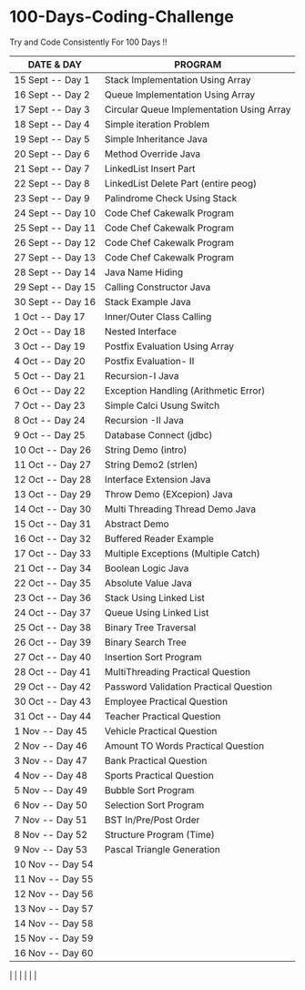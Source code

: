 # 100-Days-Coding-Challenge
Try and Code Consistently For 100 Days !!

| DATE & DAY               | PROGRAM                                  
|--------------------------|-----------------------------------------------
| 15 Sept  --  Day 1       |   Stack Implementation Using Array                                        
| 16 Sept  --  Day 2       |   Queue Implementation Using Array                                     
| 17 Sept  --  Day 3       |   Circular Queue Implementation Using Array 
| 18 Sept  --  Day 4       |   Simple iteration Problem 
| 19 Sept  --  Day 5       |   Simple Inheritance Java
| 20 Sept  --  Day 6       |   Method Override Java
| 21 Sept  --  Day 7       |   LinkedList Insert Part  
| 22 Sept  --  Day 8       |   LinkedList Delete Part (entire peog)
| 23 Sept  --  Day 9       |   Palindrome Check Using Stack
| 24 Sept  --  Day 10      |   Code Chef Cakewalk Program
| 25 Sept  --  Day 11      |   Code Chef Cakewalk Program
| 26 Sept  --  Day 12      |   Code Chef Cakewalk Program
| 27 Sept  --  Day 13      |   Code Chef Cakewalk Program
| 28 Sept  --  Day 14      |   Java Name Hiding
| 29 Sept  --  Day 15      |   Calling Constructor Java
| 30 Sept  --  Day 16      |   Stack Example Java 
| 1   Oct  --  Day 17      |   Inner/Outer Class Calling
| 2   Oct  --  Day 18      |   Nested Interface
| 3   Oct  --  Day 19      |   Postfix Evaluation Using Array
| 4   Oct  --  Day 20      |   Postfix Evaluation- II
| 5   Oct  --  Day 21      |   Recursion-I Java
| 6   Oct  --  Day 22      |   Exception Handling (Arithmetic Error)
| 7   Oct  --  Day 23      |   Simple Calci Usung Switch
| 8   Oct  --  Day 24      |   Recursion -II Java
| 9   Oct  --  Day 25      |   Database Connect (jdbc)
| 10  Oct  --  Day 26      |   String Demo (intro)
| 11  Oct  --  Day 27      |   String Demo2 (strlen)
| 12  Oct  --  Day 28      |   Interface Extension Java
| 13  Oct  --  Day 29      |   Throw Demo (EXcepion) Java
| 14  Oct  --  Day 30      |   Multi Threading Thread Demo Java
| 15  Oct  --  Day 31      |   Abstract Demo
| 16  Oct  --  Day 32      |   Buffered Reader Example
| 17  Oct  --  Day 33      |   Multiple Exceptions (Multiple Catch)
| 21  Oct  --  Day 34      |   Boolean Logic Java
| 22  Oct  --  Day 35      |   Absolute Value Java
| 23  Oct  --  Day 36      |   Stack Using Linked List
| 24  Oct  --  Day 37      |   Queue Using Linked List
| 25  Oct  --  Day 38      |   Binary Tree Traversal
| 26  Oct  --  Day 39      |   Binary Search Tree
| 27  Oct  --  Day 40      |   Insertion Sort Program
| 28  Oct  --  Day 41      |   MultiThreading Practical Question
| 29  Oct  --  Day 42      |   Password Validation Practical Question
| 30  Oct  --  Day 43      |   Employee Practical Question
| 31  Oct  --  Day 44      |   Teacher Practical Question
|  1   Nov  --  Day 45     |   Vehicle Practical Question
|  2   Nov  --  Day 46     |   Amount TO Words Practical Question
|  3   Nov  --  Day 47     |   Bank Practical Question
|  4   Nov  --  Day 48     |   Sports Practical Question
|  5   Nov  --  Day 49     |   Bubble Sort Program
|  6   Nov  --  Day 50     |   Selection Sort Program
|  7   Nov  --  Day 51     |   BST In/Pre/Post Order
|  8   Nov  --  Day 52     |   Structure Program (Time)
|  9   Nov  --  Day 53     |   Pascal Triangle Generation
| 10   Nov  --  Day 54     |                    
| 11   Nov  --  Day 55     |
| 12   Nov  --  Day 56     |
| 13   Nov  --  Day 57     |
| 14   Nov  --  Day 58     |
| 15   Nov  --  Day 59     |
| 16   Nov  --  Day 60     |
|
|
|
|
|
|
